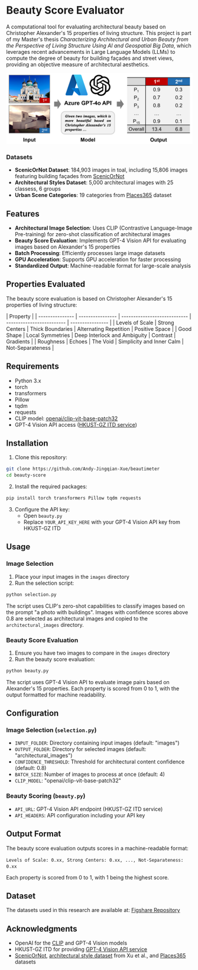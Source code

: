 # Beauty Score Evaluator

A computational tool for evaluating architectural beauty based on Christopher Alexander's 15 properties of living structure. This project is part of my Master's thesis _Characterizing Architectural and Urban Beauty from the Perspective of Living Structure Using AI and Geospatial Big Data_, which leverages recent advancements in Large Language Models (LLMs) to compute the degree of beauty for building façades and street views, providing an objective measure of architectural aesthetics.

![Beauty Score Evaluation Demo](pics/intro.png)

### Datasets

- **ScenicOrNot Dataset**: 184,903 images in toal, including 15,806 images featuring building façades from [ScenicOrNot](https://scenicornot.datascienceforgood.com/)
- **Architectural Styles Dataset**: 5,000 architectural images with 25 classess, 6 groups
- **Urban Scene Categories**: 19 categories from [Places365](http://places2.csail.mit.edu/) dataset

## Features

- **Architectural Image Selection**: Uses CLIP (Contrastive Language-Image Pre-training) for zero-shot classification of architectural images
- **Beauty Score Evaluation**: Implements GPT-4 Vision API for evaluating images based on Alexander's 15 properties
- **Batch Processing**: Efficiently processes large image datasets
- **GPU Acceleration**: Supports GPU acceleration for faster processing
- **Standardized Output**: Machine-readable format for large-scale analysis

## Properties Evaluated

The beauty score evaluation is based on Christopher Alexander's 15 properties of living structure:

| Property        |
| --------------- | ---------------- | ---------------------------- | ------------------------- | ---------------- |
| Levels of Scale | Strong Centers   | Thick Boundaries             | Alternating Repetition    | Positive Space   |
| Good Shape      | Local Symmetries | Deep Interlock and Ambiguity | Contrast                  | Gradients        |
| Roughness       | Echoes           | The Void                     | Simplicity and Inner Calm | Not-Separateness |

## Requirements

- Python 3.x
- torch
- transformers
- Pillow
- tqdm
- requests
- CLIP model: [openai/clip-vit-base-patch32](https://huggingface.co/openai/clip-vit-base-patch32)
- GPT-4 Vision API access ([HKUST-GZ ITD service](https://itd.hkust-gz.edu.cn/en/ITServices-GPT))

## Installation

1. Clone this repository:

```bash
git clone https://github.com/Andy-Jingqian-Xue/beautimeter
cd beauty-score
```

2. Install the required packages:

```bash
pip install torch transformers Pillow tqdm requests
```

3. Configure the API key:
   - Open `beauty.py`
   - Replace `YOUR_API_KEY_HERE` with your GPT-4 Vision API key from HKUST-GZ ITD

## Usage

### Image Selection

1. Place your input images in the `images` directory
2. Run the selection script:

```bash
python selection.py
```

The script uses CLIP's zero-shot capabilities to classify images based on the prompt "a photo with buildings". Images with confidence scores above 0.8 are selected as architectural images and copied to the `architectural_images` directory.

### Beauty Score Evaluation

1. Ensure you have two images to compare in the `images` directory
2. Run the beauty score evaluation:

```bash
python beauty.py
```

The script uses GPT-4 Vision API to evaluate image pairs based on Alexander's 15 properties. Each property is scored from 0 to 1, with the output formatted for machine readability.

## Configuration

### Image Selection (`selection.py`)

- `INPUT_FOLDER`: Directory containing input images (default: "images")
- `OUTPUT_FOLDER`: Directory for selected images (default: "architectural_images")
- `CONFIDENCE_THRESHOLD`: Threshold for architectural content confidence (default: 0.8)
- `BATCH_SIZE`: Number of images to process at once (default: 4)
- `CLIP_MODEL`: "openai/clip-vit-base-patch32"

### Beauty Scoring (`beauty.py`)

- `API_URL`: GPT-4 Vision API endpoint (HKUST-GZ ITD service)
- `API_HEADERS`: API configuration including your API key

## Output Format

The beauty score evaluation outputs scores in a machine-readable format:

`Levels of Scale: 0.xx, Strong Centers: 0.xx, ..., Not-Separateness: 0.xx`

Each property is scored from 0 to 1, with 1 being the highest score.

## Dataset

The datasets used in this research are available at: [Figshare Repository](https://doi.org/10.6084/m9.figshare.29261888.v1)

## Acknowledgments

- OpenAI for the [CLIP](https://huggingface.co/openai/clip-vit-base-patch32) and GPT-4 Vision models
- HKUST-GZ ITD for providing [GPT-4 Vision API service](https://itd.hkust-gz.edu.cn/en/ITServices-GPT)
- [ScenicOrNot](https://scenicornot.datascienceforgood.com/), [architectural style dataset](https://link.springer.com/chapter/10.1007/978-3-319-10590-1_39) from Xu et al., and [Places365](http://places2.csail.mit.edu/) datasets
